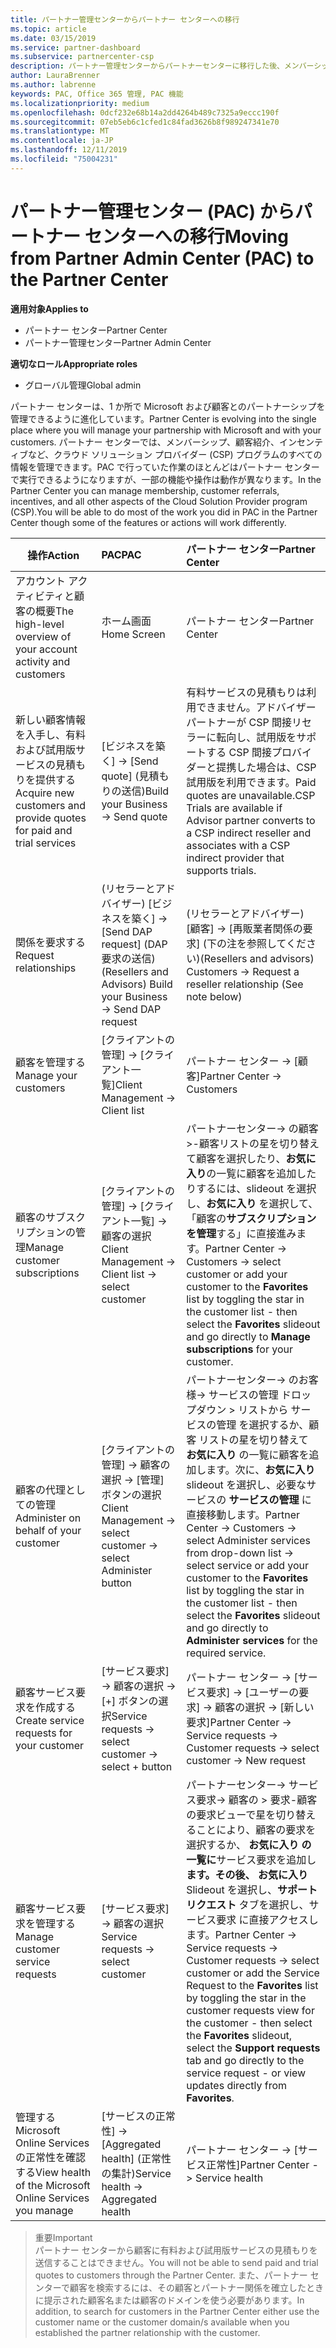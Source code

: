 ```yaml
---
title: パートナー管理センターからパートナー センターへの移行
ms.topic: article
ms.date: 03/15/2019
ms.service: partner-dashboard
ms.subservice: partnercenter-csp
description: パートナー管理センターからパートナーセンターに移行した後、メンバーシップ、顧客紹介、インセンティブ、およびクラウドソリューションプロバイダープログラム (CSP) のその他のすべての側面を管理する方法について説明します。
author: LauraBrenner
ms.author: labrenne
keywords: PAC, Office 365 管理, PAC 機能
ms.localizationpriority: medium
ms.openlocfilehash: 0dcf232e68b14a2dd4264b489c7325a9eccc190f
ms.sourcegitcommit: 07eb5eb6c1cfed1c84fad3626b8f989247341e70
ms.translationtype: MT
ms.contentlocale: ja-JP
ms.lasthandoff: 12/11/2019
ms.locfileid: "75004231"
---
```

# <a name="moving-from-partner-admin-center-pac-to-the-partner-center"></a><span data-ttu-id="618d1-104">パートナー管理センター (PAC) からパートナー センターへの移行</span><span class="sxs-lookup"><span data-stu-id="618d1-104">Moving from Partner Admin Center (PAC) to the Partner Center</span></span>

<span data-ttu-id="618d1-105">**適用対象**</span><span class="sxs-lookup"><span data-stu-id="618d1-105">**Applies to**</span></span>
- <span data-ttu-id="618d1-106">パートナー センター</span><span class="sxs-lookup"><span data-stu-id="618d1-106">Partner Center</span></span>
- <span data-ttu-id="618d1-107">パートナー管理センター</span><span class="sxs-lookup"><span data-stu-id="618d1-107">Partner Admin Center</span></span>

<span data-ttu-id="618d1-108">**適切なロール**</span><span class="sxs-lookup"><span data-stu-id="618d1-108">**Appropriate roles**</span></span>
-   <span data-ttu-id="618d1-109">グローバル管理</span><span class="sxs-lookup"><span data-stu-id="618d1-109">Global admin</span></span>

<span data-ttu-id="618d1-110">パートナー センターは、1 か所で Microsoft および顧客とのパートナーシップを管理できるように進化しています。</span><span class="sxs-lookup"><span data-stu-id="618d1-110">Partner Center is evolving into the single place where you will manage your partnership with Microsoft and with your customers.</span></span> <span data-ttu-id="618d1-111">パートナー センターでは、メンバーシップ、顧客紹介、インセンティブなど、クラウド ソリューション プロバイダー (CSP) プログラムのすべての情報を管理できます。PAC で行っていた作業のほとんどはパートナー センターで実行できるようになりますが、一部の機能や操作は動作が異なります。</span><span class="sxs-lookup"><span data-stu-id="618d1-111">In the Partner Center you can manage membership, customer referrals, incentives, and all other aspects of the Cloud Solution Provider program (CSP).You will be able to do most of the work you did in PAC in the Partner Center though some of the features or actions will work differently.</span></span> 


|<span data-ttu-id="618d1-112">**操作**</span><span class="sxs-lookup"><span data-stu-id="618d1-112">**Action**</span></span>   |<span data-ttu-id="618d1-113">**PAC**</span><span class="sxs-lookup"><span data-stu-id="618d1-113">**PAC**</span></span>   |<span data-ttu-id="618d1-114">**パートナー センター**</span><span class="sxs-lookup"><span data-stu-id="618d1-114">**Partner Center**</span></span>   |
|--------------|:--------------|:---------------|
|<span data-ttu-id="618d1-115">アカウント アクティビティと顧客の概要</span><span class="sxs-lookup"><span data-stu-id="618d1-115">The high-level overview of your account activity and customers</span></span>|<span data-ttu-id="618d1-116">ホーム画面</span><span class="sxs-lookup"><span data-stu-id="618d1-116">Home Screen</span></span>|<span data-ttu-id="618d1-117">パートナー センター</span><span class="sxs-lookup"><span data-stu-id="618d1-117">Partner Center</span></span>|
|<span data-ttu-id="618d1-118">新しい顧客情報を入手し、有料および試用版サービスの見積もりを提供する</span><span class="sxs-lookup"><span data-stu-id="618d1-118">Acquire new customers and provide quotes for paid and trial services</span></span>|<span data-ttu-id="618d1-119">[ビジネスを築く] -> [Send quote] (見積もりの送信)</span><span class="sxs-lookup"><span data-stu-id="618d1-119">Build your Business -> Send quote</span></span>|<span data-ttu-id="618d1-120">有料サービスの見積もりは利用できません。アドバイザー パートナーが CSP 間接リセラーに転向し、試用版をサポートする CSP 間接プロバイダーと提携した場合は、CSP 試用版を利用できます。</span><span class="sxs-lookup"><span data-stu-id="618d1-120">Paid quotes are unavailable.CSP Trials are available if Advisor partner converts to a CSP indirect reseller and associates with a CSP indirect provider that supports trials.</span></span> |
|<span data-ttu-id="618d1-121">関係を要求する</span><span class="sxs-lookup"><span data-stu-id="618d1-121">Request relationships</span></span>|<span data-ttu-id="618d1-122">(リセラーとアドバイザー) [ビジネスを築く] -> [Send DAP request] (DAP 要求の送信)</span><span class="sxs-lookup"><span data-stu-id="618d1-122">(Resellers and Advisors) Build your Business -> Send DAP request</span></span>|<span data-ttu-id="618d1-123">(リセラーとアドバイザー) [顧客] -> [再販業者関係の要求] (下の注を参照してください)</span><span class="sxs-lookup"><span data-stu-id="618d1-123">(Resellers and advisors) Customers -> Request a reseller relationship (See note below)</span></span>|
|<span data-ttu-id="618d1-124">顧客を管理する</span><span class="sxs-lookup"><span data-stu-id="618d1-124">Manage your customers</span></span>|<span data-ttu-id="618d1-125">[クライアントの管理] -> [クライアント一覧]</span><span class="sxs-lookup"><span data-stu-id="618d1-125">Client Management -> Client list</span></span>|<span data-ttu-id="618d1-126">パートナー センター -> [顧客]</span><span class="sxs-lookup"><span data-stu-id="618d1-126">Partner Center -> Customers</span></span>|
|<span data-ttu-id="618d1-127">顧客のサブスクリプションの管理</span><span class="sxs-lookup"><span data-stu-id="618d1-127">Manage customer subscriptions</span></span>|<span data-ttu-id="618d1-128">[クライアントの管理] -> [クライアント一覧] -> 顧客の選択</span><span class="sxs-lookup"><span data-stu-id="618d1-128">Client Management -> Client list -> select customer</span></span>|<span data-ttu-id="618d1-129">パートナーセンター-> の顧客 >-顧客リストの星を切り替えて顧客を選択したり、**お気に入り**の一覧に顧客を追加したりするには、slideout を選択し、**お気に入り** を選択して、「顧客の**サブスクリプションを管理**する」に直接進みます。</span><span class="sxs-lookup"><span data-stu-id="618d1-129">Partner Center -> Customers -> select customer or add your customer to the **Favorites** list by toggling the star in the customer list - then select the **Favorites** slideout and go directly to **Manage subscriptions** for your customer.</span></span>|
|<span data-ttu-id="618d1-130">顧客の代理としての管理</span><span class="sxs-lookup"><span data-stu-id="618d1-130">Administer on behalf of your customer</span></span>|<span data-ttu-id="618d1-131">[クライアントの管理] -> 顧客の選択 -> [管理] ボタンの選択</span><span class="sxs-lookup"><span data-stu-id="618d1-131">Client Management -> select customer -> select Administer button</span></span>|<span data-ttu-id="618d1-132">パートナーセンター-> のお客様-> サービスの管理 ドロップダウン > リストから サービスの管理 を選択するか、顧客 リストの星を切り替えて **お気に入り** の一覧に顧客を追加します。次に、**お気に入り** slideout を選択し、必要なサービスの **サービスの管理** に直接移動します。</span><span class="sxs-lookup"><span data-stu-id="618d1-132">Partner Center -> Customers -> select Administer services from drop-down list -> select service or add your customer to the **Favorites** list by toggling the star in the customer list - then select the **Favorites** slideout and go directly to **Administer services** for the required service.</span></span>|
|<span data-ttu-id="618d1-133">顧客サービス要求を作成する</span><span class="sxs-lookup"><span data-stu-id="618d1-133">Create service requests for your customer</span></span>|<span data-ttu-id="618d1-134">[サービス要求] -> 顧客の選択 -> [+] ボタンの選択</span><span class="sxs-lookup"><span data-stu-id="618d1-134">Service requests -> select customer -> select + button</span></span> | <span data-ttu-id="618d1-135">パートナー センター -> [サービス要求] -> [ユーザーの要求] -> 顧客の選択 -> [新しい要求]</span><span class="sxs-lookup"><span data-stu-id="618d1-135">Partner Center -> Service requests -> Customer requests -> select customer -> New request</span></span>|
|<span data-ttu-id="618d1-136">顧客サービス要求を管理する</span><span class="sxs-lookup"><span data-stu-id="618d1-136">Manage customer service requests</span></span>| <span data-ttu-id="618d1-137">[サービス要求] -> 顧客の選択</span><span class="sxs-lookup"><span data-stu-id="618d1-137">Service requests -> select customer</span></span>|<span data-ttu-id="618d1-138">パートナーセンター-> サービス要求-> 顧客の > 要求-顧客の要求ビューで星を切り替えることにより、顧客の要求を選択するか、 **お気に入り の一覧に**サービス要求を追加し**ます。その後、** **お気に入り** Slideout を選択し、**サポートリクエスト** タブを選択し、サービス要求 に直接アクセスします。</span><span class="sxs-lookup"><span data-stu-id="618d1-138">Partner Center -> Service requests -> Customer requests -> select customer or add the Service Request to the **Favorites** list by toggling the star in the customer requests view for the customer - then select the **Favorites** slideout, select the **Support requests** tab and go directly to the service request - or view updates directly from **Favorites**.</span></span>|
|<span data-ttu-id="618d1-139">管理する Microsoft Online Services の正常性を確認する</span><span class="sxs-lookup"><span data-stu-id="618d1-139">View health of the Microsoft Online Services you manage</span></span>|<span data-ttu-id="618d1-140">[サービスの正常性] -> [Aggregated health] (正常性の集計)</span><span class="sxs-lookup"><span data-stu-id="618d1-140">Service health -> Aggregated health</span></span>|<span data-ttu-id="618d1-141">パートナー センター -> [サービス正常性]</span><span class="sxs-lookup"><span data-stu-id="618d1-141">Partner Center -> Service health</span></span>|

><span data-ttu-id="618d1-142">重要</span><span class="sxs-lookup"><span data-stu-id="618d1-142">Important</span></span><br>
<span data-ttu-id="618d1-143">パートナー センターから顧客に有料および試用版サービスの見積もりを送信することはできません。</span><span class="sxs-lookup"><span data-stu-id="618d1-143">You will not be able to send paid and trial quotes to customers through the Partner Center.</span></span> <span data-ttu-id="618d1-144">また、パートナー センターで顧客を検索するには、その顧客とパートナー関係を確立したときに提示された顧客名または顧客のドメインを使う必要があります。</span><span class="sxs-lookup"><span data-stu-id="618d1-144">In addition, to search for customers in the Partner Center either use the customer name or the customer domain/s available when you established the partner relationship with the customer.</span></span>
